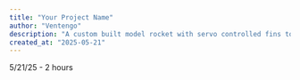 ```yaml
---
title: "Your Project Name"
author: "Ventengo"
description: "A custom built model rocket with servo controlled fins to bring it back safely. (Similar to space shuttle)"
created_at: "2025-05-21"
---
```


5/21/25 - 2 hours
